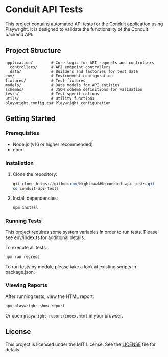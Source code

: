 # Conduit API Tests

This project contains automated API tests for the Conduit application using Playwright. It is designed to validate the functionality of the Conduit backend API.

## Project Structure
```
application/        # Core logic for API requests and controllers
  controllers/      # API endpoint controllers
  data/             # Builders and factories for test data
env/                # Environment configuration
fixtures/           # Test fixtures
models/             # Data models for API entities
schemas/            # JSON schema definitions for validation
tests/              # Test specifications
utils/              # Utility functions
playwright.config.ts# Playwright configuration
```

## Getting Started
### Prerequisites
- Node.js (v16 or higher recommended)
- npm

### Installation
1. Clone the repository:
   ```powershell
   git clone https://github.com/NighthawkHK/conduit-api-tests.git
   cd conduit-api-tests
   ```
2. Install dependencies:
   ```powershell
   npm install
   ```

### Running Tests
This project requires some system variables in order to run tests. Please see env/index.ts for additional details.

To execute all tests:
```powershell
npm run regress
```

To run tests by module please take a look at existing scripts in package.json.

### Viewing Reports
After running tests, view the HTML report:
```powershell
npx playwright show-report
```
Or open `playwright-report/index.html` in your browser.

## License
This project is licensed under the MIT License. See the [LICENSE](LICENSE) file for details.
